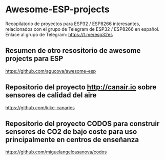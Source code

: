 # Awesome-ESP-projects
Recopilatorio de proyectos para ESP32 / ESP8266 interesantes, relacionados con el grupo de Telegram de ESP32 / ESP8266 en español.
Enlace al grupo de Telegram: https://t.me/esp32es

## Resumen de otro resositorio de awesome projects para ESP
https://github.com/agucova/awesome-esp

## Repositorio del proyecto http://canair.io sobre sensores de calidad del aire
https://github.com/kike-canaries

## Repositorio del proyecto CODOS para construir sensores de CO2 de bajo coste para uso principalmente en centros de enseñanza
https://github.com/miguelangelcasanova/codos

